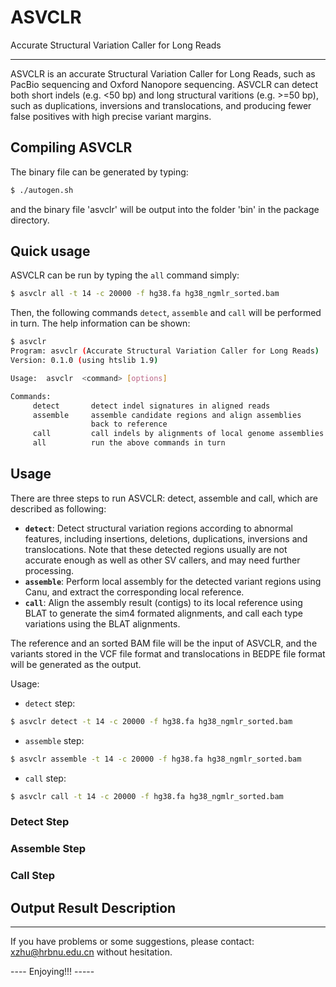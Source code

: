 # ASVCLR
Accurate Structural Variation Caller for Long Reads

-------------------
ASVCLR is an accurate Structural Variation Caller for Long Reads, such as PacBio sequencing and Oxford Nanopore sequencing. ASVCLR can detect both short indels (e.g. <50 bp) and long structural varitions (e.g. >=50 bp), such as duplications, inversions and translocations, and producing fewer false positives with high precise variant margins.  

## Compiling ASVCLR

The binary file can be generated by typing:
```sh
$ ./autogen.sh
```
and the binary file 'asvclr' will be output into the folder 'bin' in the package directory.


## Quick usage

ASVCLR can be run by typing the `all` command simply:
```sh
$ asvclr all -t 14 -c 20000 -f hg38.fa hg38_ngmlr_sorted.bam
```
Then, the following commands `detect`, `assemble` and `call` will be performed in turn. The help information can be shown:
```sh
$ asvclr
Program: asvclr (Accurate Structural Variation Caller for Long Reads)
Version: 0.1.0 (using htslib 1.9)

Usage:  asvclr  <command> [options]

Commands:
     detect       detect indel signatures in aligned reads
     assemble     assemble candidate regions and align assemblies
                  back to reference
     call         call indels by alignments of local genome assemblies
     all          run the above commands in turn
```


## Usage

There are three steps to run ASVCLR: detect, assemble and call, which are described as following:  
* __`detect`__: Detect structural variation regions according to abnormal features, including insertions, deletions, duplications, inversions and translocations. Note that these detected regions usually are not accurate enough as well as other SV callers, and may need further processing.  
* __`assemble`__: Perform local assembly for the detected variant regions using Canu, and extract the corresponding local reference.  
* __`call`__: Align the assembly result (contigs) to its local reference using BLAT to generate the sim4 formated alignments, and call each type variations using the BLAT alignments.  

The reference and an sorted BAM file will be the input of ASVCLR, and the variants stored in the VCF file format and translocations in BEDPE file format will be generated as the output.

Usage:
* `detect` step: 
```sh
$ asvclr detect -t 14 -c 20000 -f hg38.fa hg38_ngmlr_sorted.bam
```
* `assemble` step:
```sh
$ asvclr assemble -t 14 -c 20000 -f hg38.fa hg38_ngmlr_sorted.bam
```
* `call` step:
```sh
$ asvclr call -t 14 -c 20000 -f hg38.fa hg38_ngmlr_sorted.bam
```

### Detect Step


### Assemble Step


### Call Step


## Output Result Description



------------------
If you have problems or some suggestions, please contact: xzhu@hrbnu.edu.cn without hesitation. 

---- Enjoying!!! -----

